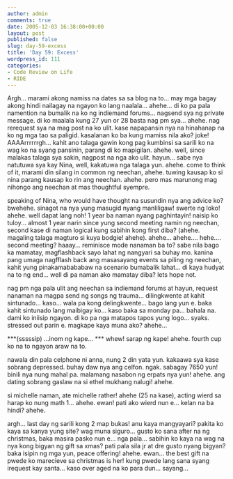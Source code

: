 ```yaml
---
author: admin
comments: true
date: 2005-12-03 16:38:00+00:00
layout: post
published: false
slug: day-59-excess
title: 'Day 59: Excess'
wordpress_id: 111
categories:
- Code Review on Life
- RIDE
---
```


Argh... marami akong namiss na dates sa sa blog na to... may mga bagay akong hindi nailagay na ngayon ko lang naalala... ahehe... di ko pa pala namention na bumalik na ko ng indiemand forums... nagsend sya ng private message. di ko maalala kung 27 yun or 28 basta nag pm sya... ahehe. nag rerequest sya na mag post na ko ulit. kase napapansin nya na hinahanap na ko ng mga tao sa paligid. kasalanan ko ba kung mamiss nila ako? joke! AAAArrrrrrgh... kahit ano talaga gawin kong pag kumbinsi sa sarili ko na wag ko na syang pansinin, parang di ko mapigilan. ahehe. well, since malakas talaga sya sakin, nagpost na nga ako ulit. hayun... sabe nya natutuwa sya kay Nina, well, kakatuwa nga talaga yun. ahehe. come to think of it, marami din silang in common ng neechan, ahehe. tuwing kausap ko si nina parang kausap ko rin ang neechan. ahehe. pero mas marunong mag nihongo ang neechan at mas thoughtful syempre. 

speaking of Nina, who would have thought na susundin nya ang advice ko? bwehehe. sinagot na nya yung masugid nyang manliligaw! swerte ng loko! ahehe. well dapat lang noh! 1 year ba naman nyang paghintayin! naisip ko tuloy... almost 1 year narin since yung second meeting namin ng neechan, second kase di naman logical kung sabihin kong first diba? (ahehe. magaling talaga magturo si kuya bodgie! ahehe). ahehe... ahehe.... hehe.... second meeting? haaay... reminisce mode nanaman ba to? sabe nila bago ka mamatay, magflashback sayo lahat ng nangyari sa buhay mo. kanina pang umaga nagfflash back ang masasayang events sa piling ng neechan, kahit yung pinakamabababaw na scenario bumabalik lahat... di kaya hudyat na to ng end... well di pa naman ako mamatay diba? lets hope not.

nag pm nga pala ulit ang neechan sa indiemand forums at hayun, request nanaman na magpa send ng songs ng trauma... dilingkwente at kahit sintunado... kaso... wala pa kong delingkwente... bago lang yun e. baka kahit sintunado lang maibigay ko... kaso baka sa monday pa... bahala na. dami ko iniisip ngayon. di ko pa nga matapos tapos yung logo... syaks. stressed out parin e. magkape kaya muna ako? ahehe...

***(sssssip) ...inom ng kape... *** whew! sarap ng kape! ahehe. fourth cup ko na to ngayon araw na to. 

nawala din pala celphone ni anna, nung 2 din yata yun. kakaawa sya kase sobrang depressed. buhay daw nya ang celfon. ngak. sabagay 7650 yun! binili nya nung mahal pa. malamang nasabon ng erpats nya yun! ahehe. ang dating sobrang gaslaw na si ethel mukhang nalugi! ahehe. 

si michelle naman, ate michelle rather! ahehe (25 na kase), acting wierd sa harap ko nung math 1... ahehe. ewan! pati ako wierd nun e... kelan na ba hindi? ahehe.

argh... last day ng sarili kong 2 map bukas! anu kaya mangyayari? pakita ko kaya sa kanya yung site? wag muna siguro... gusto ko sana after na ng christmas, baka masira pasko nun e... nga  pala... sabihin ko kaya na wag na nya kong bigyan ng gift sa xmas? pati pala sila jr at dre gusto nyang bigyan? baka isipin ng mga yun, peace offering! ahehe. ewan... the best gift na pwede ko marecieve sa christmas is her! kung pwede lang sana syang irequest kay santa... kaso over aged na ko para dun... sayang...

